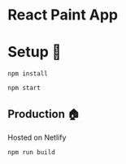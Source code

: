 # React Paint App

# Setup :hammer:
`npm install`

`npm start`

## Production :house:
Hosted on Netlify

`npm run build`
